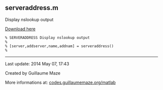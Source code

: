 ## serveraddress.m ##
Display nslookup output

[Download here](http://guillaumemaze.googlecode.com/svn/trunk/matlab/codes/inout/serveraddress.m)

```
% SERVERADDRESS Display nslookup output
%
% [server,addserver,name,addnam] = serveraddress()
% 
```

---

Last update: 2014 May 07, 17:43

Created by Guillaume Maze

More informations at: [codes.guillaumemaze.org/matlab](http://codes.guillaumemaze.org/matlab)